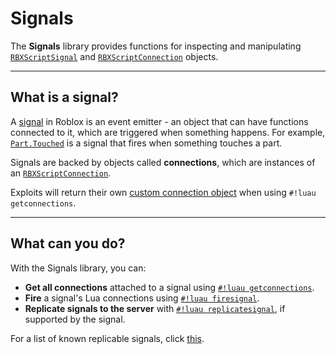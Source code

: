 # Signals

The **Signals** library provides functions for inspecting and manipulating [`RBXScriptSignal`](https://create.roblox.com/docs/reference/engine/datatypes/RBXScriptSignal) and [`RBXScriptConnection`](https://create.roblox.com/docs/reference/engine/datatypes/RBXScriptConnection) objects.

---

## What is a signal?

A [signal](https://create.roblox.com/docs/reference/engine/datatypes/RBXScriptSignal) in Roblox is an event emitter - an object that can have functions connected to it, which are triggered when something happens. For example, [`Part.Touched`](https://create.roblox.com/docs/reference/engine/classes/BasePart#Touched) is a signal that fires when something touches a part.

Signals are backed by objects called **connections**, which are instances of an [`RBXScriptConnection`](https://create.roblox.com/docs/reference/engine/datatypes/RBXScriptConnection).

Exploits will return their own [custom connection object](./Connection.md) when using `#!luau getconnections`.

---

## What can you do?

With the Signals library, you can:

- **Get all connections** attached to a signal using [`#!luau getconnections`](./getconnections.md).
- **Fire** a signal's Lua connections using [`#!luau firesignal`](./firesignal.md).
- **Replicate signals to the server** with [`#!luau replicatesignal`](./replicatesignal.md), if supported by the signal.

For a list of known replicable signals, click [this](https://rubis.app/view/?scrap=AIOzG1Di7NSLADKE).
